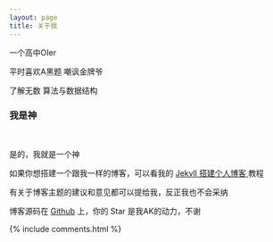 ```yaml
---
layout: page
title: 关于我 
---
```


一个高中OIer
<p>
平时喜欢A黑题 嘲讽金牌爷
<p>
了解无数 算法与数据结构

<p>

<h3> 我是神 </h3>  

<p>

是的，我就是一个神
<p>

如果你想搭建一个跟我一样的博客，可以看我的 
<a href="/2016/10/jekyll_tutorials1/"> Jekyll 搭建个人博客 </a>
教程

<p>

有关于博客主题的建议和意见都可以提给我，反正我也不会采纳 

<p> 

博客源码在 <a target="_blank" href='https://github.com/leopardpan/leopardpan.github.io/'>Github</a> 上，你的 Star 是我AK的动力，不谢

<p> 

<p> 

<p> 


{% include comments.html %}

